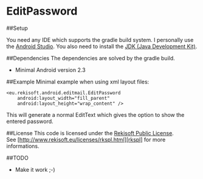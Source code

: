 EditPassword
============

##Setup

You need any IDE which supports the gradle build system. I personally use the [Android Studio][as].
You also need to install the [JDK (Java Development Kit)][jdk].

##Dependencies
The dependencies are solved by the gradle build.

 - Minimal Android version 2.3

##Example
Minimal example when using xml layout files:

    <eu.rekisoft.android.editmail.EditPassword
        android:layout_width="fill_parent"
        android:layout_height="wrap_content" />

This will generate a normal EditText which gives the option to show the entered password.

##License
This code is licensed under the [Rekisoft Public License][rkspl].  
See [http://www.rekisoft.eu/licenses/rkspl.html][rkspl] for more informations.

##TODO

- Make it work ;-)


  [as]: http://developer.android.com/sdk/installing/studio.html
  [jdk]: http://www.oracle.com/technetwork/java/javase/downloads/jdk7-downloads-1880260.html
  [rkspl]: http://www.rekisoft.eu/licenses/rkspl.html